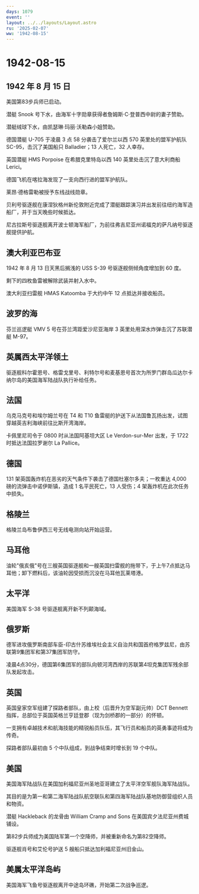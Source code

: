 ```yaml
---
days: 1079
event: ''
layout: ../../layouts/Layout.astro
ru: '2025-02-07'
ww: '1942-08-15'
---
```


# 1942-08-15

## 1942 年 8 月 15 日

美国第83步兵师已启动。

潜艇 Snook 号下水，由海军十字勋章获得者詹姆斯·C·登普西中尉的妻子赞助。

潜艇绒球下水，由凯瑟琳·玛丽·沃勒森小姐赞助。

德国潜艇 U-705 于凌晨 3 点 58 分袭击了爱尔兰以西 570 英里处的盟军护航队
SC-95，击沉了美国船只 Balladier；13 人死亡，32 人幸存。

英国潜艇 HMS Porpoise 在希腊克里特岛以西 140 英里处击沉了意大利商船
Lerici。

德国飞机在喀拉海发现了一支向西行进的盟军护航队。

莱昂·德格雷勒被授予东线战线勋章。

贝利号驱逐舰在康涅狄格州新伦敦附近完成了潜艇跟踪演习并出发前往纽约海军造船厂，并于当天晚些时候抵达。

尼古拉斯号驱逐舰离开波士顿海军船厂，为前往弗吉尼亚州诺福克的萨凡纳号驱逐舰提供护航。

## 澳大利亚巴布亚

1942 年 8 月 13 日天黑后搁浅的 USS S-39 号驱逐舰侧倾角度增加到 60 度。

剩下的四枚鱼雷被解除武装并射入水中。

澳大利亚扫雷舰 HMAS Katoomba 于大约中午 12 点抵达并接收船员。

## 波罗的海

芬兰巡逻艇 VMV 5 号在芬兰湾距爱沙尼亚海岸 3
英里处用深水炸弹击沉了苏联潜艇 M-97。

## 英属西太平洋领土

驱逐舰科尔霍恩号、格雷戈里号、利特尔号和麦基恩号首次为所罗门群岛瓜达尔卡纳尔岛的美国海军陆战队执行补给任务。

## 法国

乌克马克号和埃尔姆兰号在 T4 和 T10
鱼雷艇的护送下从法国鲁瓦扬出发，试图穿越英吉利海峡前往比斯开湾海岸。

卡佩里尼司令于 0800 时从法国阿基坦大区 Le Verdon-sur-Mer 出发，于 1722
时抵达法国拉罗谢尔 La Pallice。

## 德国

131 架英国轰炸机在恶劣的天气条件下袭击了德国杜塞尔多夫；一枚重达 4,000
磅的流弹击中诺伊斯镇，造成 1 名平民死亡，13 人受伤；4
架轰炸机在此次任务中损失。

## 格陵兰

格陵兰岛布鲁伊西三号无线电测向站开始运营。

## 马耳他

油轮"俄亥俄"号在三艘英国驱逐舰和一艘英国扫雷舰的拖带下，于上午7点抵达马耳他；卸下燃料后，该油轮因受损而沉没在马耳他瓦莱塔港。

## 太平洋

美国海军 S-38 号驱逐舰离开新不列颠海域。

## 俄罗斯

德军进攻俄罗斯南部车臣-印古什苏维埃社会主义自治共和国首府格罗兹尼，由苏联第9集团军和第37集团军防守。

凌晨4点30分，德国第6集团军的部队向顿河湾西岸的苏联第4坦克集团军残余部队发起攻击。

## 英国

英国皇家空军组建了探路者部队，由上校（后晋升为空军副元帅）DCT Bennett
指挥，总部位于英国英格兰亨廷登郡（现为剑桥郡的一部分）的怀顿。

一支拥有卓越技术和航海技能的精锐船员队伍，其飞行员和船员的英勇事迹将成为传奇。

探路者部队最初由 5 个中队组成，到战争结束时增长到 19 个中队。

## 美国

美国海军陆战队在美国加利福尼亚州圣地亚哥建立了太平洋空军舰队海军陆战队。

其目的是为第一和第二海军陆战队航空联队和第四海军陆战队基地防御营组织人员和物资。

潜艇 Hackleback 的龙骨由 William Cramp and Sons
在美国宾夕法尼亚州费城铺设。

第82步兵师成为美国陆军第一个空降师，并被重新命名为第82空降师。

驱逐舰肖号和艾伦号护送 5 艘船只抵达加利福尼亚州旧金山。

## 美属太平洋岛屿

美国海军飞鱼号驱逐舰离开中途岛环礁，开始第二次战争巡逻。